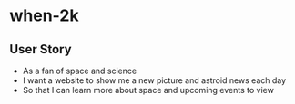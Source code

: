 # when-2k
## User Story
* As a fan of space and science
* I want a website to show me a new picture and astroid news each day
* So that I can learn more about space and upcoming events to view

